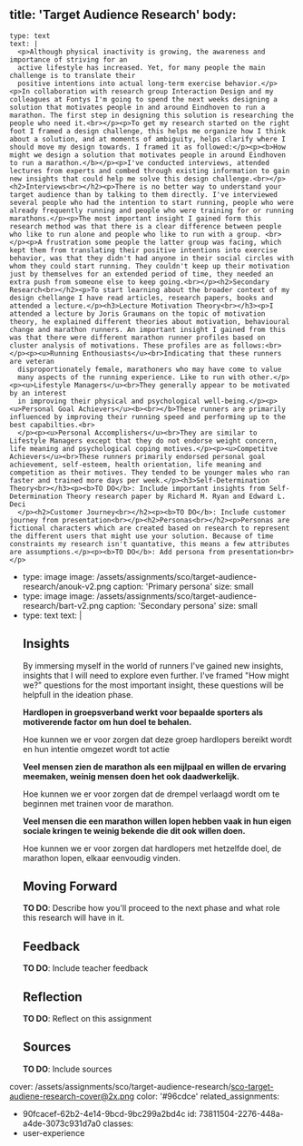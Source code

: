 title: 'Target Audience Research'
body:
  -
    type: text
    text: |
      <p>Although physical inactivity is growing, the awareness and importance of striving for an
      active lifestyle has increased. Yet, for many people the main challenge is to translate their
      positive intentions into actual long-term exercise behavior.</p><p>In collaboration with research group Interaction Design and my colleagues at Fontys I'm going to spend the next weeks designing a solution that motivates people in and around Eindhoven to run a marathon. The first step in designing this solution is researching the people who need it.<br></p><p>To get my research started on the right foot I framed a design challenge, this helps me organize how I think about a solution, and at moments of ambiguity, helps clarify where I should move my design towards. I framed it as followed:</p><p><b>How might we design a solution that motivates people in around Eindhoven to run a marathon.</b></p><p>I've conducted interviews, attended lectures from experts and combed through existing information to gain new insights that could help me solve this design challenge.<br></p><h2>Interviews<br></h2><p>There is no better way to understand your target audience than by talking to them directly. I've interviewed several people who had the intention to start running, people who were already frequently running and people who were training for or running marathons.</p><p>The most important insight I gained form this research method was that there is a clear difference between people who like to run alone and people who like to run with a group. <br></p><p>A frustration some people the latter group was facing, which kept them from translating their positive intentions into exercise behavior, was that they didn't had anyone in their social circles with whom they could start running. They couldn't keep up their motivation just by themselves for an extended period of time, they needed an extra push from someone else to keep going.<br></p><h2>Secondary Research<br></h2><p>To start learning about the broader context of my design chellange I have read articles, research papers, books and attended a lecture.</p><h3>Lecture Motivation Theory<br></h3><p>I attended a lecture by Joris Graumans on the topic of motivation theory, he explained different theories about motivation, behavioural change and marathon runners. An important insight I gained from this was that there were different marathon runner profiles based on cluster analysis of motivations. These profiles are as follows:<br></p><p><u>Running Enthousiasts</u><br>Indicating that these runners are veteran
      disproportionately female, marathoners who may have come to value
      many aspects of the running experience. Like to run with other.</p><p><u>Lifestyle Managers</u><br>They generally appear to be motivated by an interest
      in improving their physical and psychological well-being.</p><p><u>Personal Goal Achievers</u><b><br></b>These runners are primarily influenced by improving their running speed and performing up to the best capabilties.<br>
      </p><p><u>Personal Accomplishers</u><br>They are similar to Lifestyle Managers except that they do not endorse weight concern, life meaning and psychological coping motives.</p><p><u>Competitve Achievers</u><br>These runners primarily endorsed personal goal achievement, self-esteem, health orientation, life meaning and competition as their motives. They tended to be younger males who ran faster and trained more days per week.</p><h3>Self-Determination Theory<br></h3><p><b>TO DO</b>: Include important insights from Self-Determination Theory research paper by Richard M. Ryan and Edward L. Deci
      </p><h2>Customer Journey<br></h2><p><b>TO DO</b>: Include customer journey from presentation<br></p><h2>Personas<br></h2><p>Personas are fictional characters which are created based on research to represent the different users that might use your solution. Because of time constraints my research isn't quantative, this means a few attributes are assumptions.</p><p><b>TO DO</b>: Add persona from presentation<br></p>
  -
    type: image
    image: /assets/assignments/sco/target-audience-research/anouk-v2.png
    caption: 'Primary persona'
    size: small
  -
    type: image
    image: /assets/assignments/sco/target-audience-research/bart-v2.png
    caption: 'Secondary persona'
    size: small
  -
    type: text
    text: |
      <h2>Insights<br></h2><p>By immersing myself in the world of runners I've
       gained new insights, insights that I will need to explore even further.
       I've framed "How might we?" questions for the most important insight, 
      these questions will be helpfull in the ideation phase.<b><br></b></p><p><b>Hardlopen in groepsverband werkt voor bepaalde sporters als motiverende factor
      om hun doel te behalen. <br></b></p><p>Hoe kunnen we er voor zorgen dat deze groep hardlopers bereikt wordt en hun intentie
      omgezet wordt tot actie</p><p><b>Veel mensen zien de marathon als een mijlpaal en willen de ervaring meemaken,
      weinig mensen doen het ook daadwerkelijk.</b></p><p>Hoe kunnen we er voor zorgen dat de drempel verlaagd wordt om te beginnen met
      trainen voor de marathon.
      </p><p>
      <b>Veel mensen die een marathon willen lopen hebben vaak in hun eigen sociale
      kringen te weinig bekende die dit ook willen doen.</b></p><p>Hoe kunnen we er voor zorgen dat hardlopers met hetzelfde doel, de marathon lopen,
      elkaar eenvoudig vinden.
      </p><h2>Moving Forward<br></h2><p><b>TO DO</b>: Describe how you'll proceed to the next phase and what role this research will have in it.<br></p><h2>Feedback<br></h2><p><b>TO DO</b>: Include teacher feedback<br></p><h2>Reflection<br></h2><p><b>TO DO</b>: Reflect on this assignment</p><h2>Sources<br></h2><p><b>TO DO</b>: Include sources<br></p>
cover: /assets/assignments/sco/target-audience-research/sco-target-audiene-research-cover@2x.png
color: '#96cdce'
related_assignments:
  - 90fcacef-62b2-4e14-9bcd-9bc299a2bd4c
id: 73811504-2276-448a-a4de-3073c931d7a0
classes:
  - user-experience
